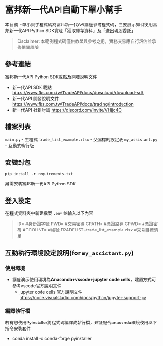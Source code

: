 # 富邦新一代API自動下單小幫手
本自動下單小幫手程式碼為富邦新一代API講座參考程式碼，主要展示如何使用富邦新一代API Python SDK實現「獲取庫存資料」及「送出現股委託」<br>

> Disclaimer: 本範例程式碼僅供教學與參考之用，實務交易應自行評估並承擔相關風險
> 
## 參考連結
富邦新一代API Python SDK載點及開發說明文件
* 新一代API SDK 載點
https://www.fbs.com.tw/TradeAPI/docs/download/download-sdk
* 新一代API 開發說明文件
https://www.fbs.com.tw/TradeAPI/docs/trading/introduction 
* 新一代API 社群討論
https://discord.com/invite/VHjjc4C

## 檔案列表
`main.py` - 主程式
`trade_list_example.xlsx` - 交易標的設定表
`my_assistant.py` - 互動式執行版

## 安裝封包
`pip install -r requirements.txt`<br>

另需安裝富邦新一代API Python SDK

## 登入設定
在程式資料夾中新建檔案 `.env` 並輸入以下內容<br>
> ID= #身份證字號
> PWD= #交易密碼
> CPATH= #憑證路徑
> CPWD= #憑證密碼
> ACCOUNT= #帳號
> TRADELIST=trade_list_example.xlsx #交易目標清單


## 互動執行環境設定說明(for `my_assistant.py`)

### 使用環境
* 講座演示使用環境為**Anaconda+vscode+jupyter code cells**，建置方式可參考vscode官方說明文件
    * jupyter code cells 官方說明文件
    https://code.visualstudio.com/docs/python/jupyter-support-py
    

### 編譯執行檔
若有想使用Pyinstaller將程式碼編譯成執行檔，建議配合anaconda環境使用以下指令安裝套件
* conda install -c conda-forge pyinstaller
